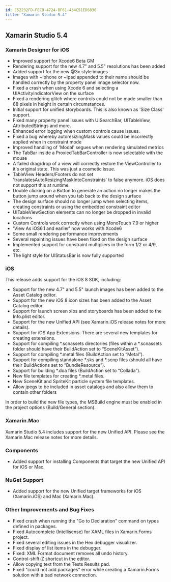 ```yaml
---
id: E52232FD-FEC9-4724-BF61-434C51ED6836
title: "Xamarin Studio 5.4"
---
```


<html><head>

<meta http-equiv="Content-Type" content="text/html; charset=utf-8">

  <link rel="legacy" href="http://docs.xamarin.com/mac/releases/xamarin.studio_5/xamarin.studio_5.4"></head><body>
  
  

<h2><a name="0" id="0">Xamarin Studio 5.4</a></h2>

<h3>Xamarin Designer for iOS</h3>
<ul>
  <li>Improved support for Xcode6 Beta GM
  </li><li>Rendering support for the new 4.7" and 5.5" resolutions has been added
  </li><li>Added support for the new @3x style images
  </li><li>Images with ~iphone or ~ipad appended to their name should be handled correctly by the property panel image selector now.
  </li><li>Fixed a crash when using Xcode 6 and selecting a UIActivityIndicatorView on the surface
  </li><li>Fixed a rendering glitch where controls could not be made smaller than 88 pixels in height in certain circumstances.
  </li><li>Initial support for unified storyboards. This is also known as 'Size Class' support.
  </li><li>Fixed many property panel issues with UISearchBar, UITableView, AttributedStrings and more.
  </li><li>Enhanced error logging when custom controls cause issues.
  </li><li>Fixed a bug whereby autoresizingMask values could be incorrectly applied when in constraint mode
  </li><li>Improved handling of 'Modal' segues when rendering simulated metrics
  </li><li>The TabBar inside a ProxiedTabBarController is now selectable with the mouse
  </li><li>A failed drag/drop of a view will correctly restore the ViewController to it's original state. This was just a cosmetic issue.
  </li><li>TableView Headers/Footers do not set 'translatesAutoResizingMaskIntoConstraints' to false anymore. iOS does not support this at runtime.
  </li><li>Double clicking on a Button to generate an action no longer makes the button jump around when you tab back to the design surface
  </li><li>The design surface should no longer jump when selecting items, creating constraints or using the embedded constraint editor
  </li><li>UITableViewSection elements can no longer be dropped in invalid locations
  </li><li>Custom Controls work correctly when using MonoTouch 7.9 or higher
  </li><li>'View As iOS6.1 and earlier' now works with Xcode6
  </li><li>Some small rendering performance improvements
  </li><li>Several repainting issues have been fixed on the design surface
  </li><li>Implemented support for constraint multipliers in the form 1/2 or 4/9, etc.
  </li><li>The light style for UIStatusBar is now fully supported
</li></ul>

<h3>iOS</h3>
<p>This release adds support for the iOS 8 SDK, including:
<ul>
<li>Support for the new 4.7" and 5.5" launch images has been added to the Asset Catalog editor.
</li><li>Support for the new iOS 8 icon sizes has been added to the Asset Catalog editor.
</li><li>Support for launch screen xibs and storyboards has been added to the Info.plist editor.
</li><li>Support for the new Unified API (see Xamarin.iOS release notes for more details).
</li><li>Support for iOS App Extensions. There are several new templates for creating extensions.
</li><li>Support for compiling *.scnassets directories (files within a *.scnassets folder should have their BuildAction set to “SceneKitAsset”).
</li><li>Support for compiling *.metal files (BuildAction set to “Metal”).
</li><li>Support for compiling standalone *.sks and *.scnp files (should all have their BuildActions set to “BundleResource”).
</li><li>Support for building *.doa files (BuildAction set to “Collada”).
</li><li>New file templates for creating *.metal files.
</li><li>New SceneKit and SpriteKit particle system file templates.
</li><li>Allow jpegs to be included in asset catalogs and also allow them to contain other folders
</li></ul>

<p>In order to build the new file types, the MSBuild engine must be enabled in the project options (Build/General section).</p>

<h3>Xamarin.Mac</h3>

<p>Xamarin Studio 5.4 includes support for the new Unified API. Please see the Xamarin.Mac release notes for more details.</p>

<h3>Components</h3>
<ul>
<li>Added support for installing Components that target the new Unified API for iOS or Mac.
</li></ul>

<h3>NuGet Support</h3>
<ul>
<li>Added support for the new Unified target frameworks for iOS (Xamarin.iOS) and Mac (Xamarin.Mac).
</li></ul>

<h3>Other Improvements and Bug Fixes</h3>
<ul>
<li>Fixed crash when running the "Go to Declaration" command on types defined in packages.
</li><li>Fixed Autocomplete (Intellisense) for XAML files in Xamarin.Forms project.
</li><li>Fixed several editing issues in the Hex debugger visualizer.
</li><li>Fixed display of list items in the debugger.
</li><li>Fixed: XML Format document removes all undo history.
</li><li>Control-shift-Z shortcut in the editor.
</li><li>Allow copying text from the Tests Results pad.
</li><li>Fixed "could not add packages" error while creating a Xamarin.Forms solution with a bad network connection.
</li></ul>

</body></html>
